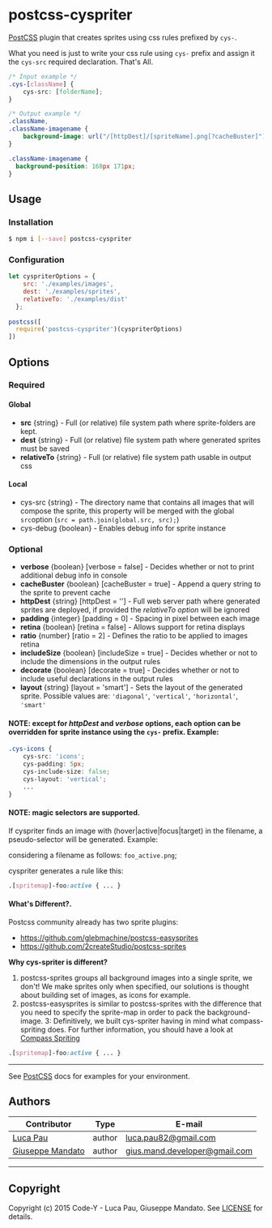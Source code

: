 # postcss-cyspriter 

[PostCSS] plugin that creates sprites using css rules prefixed by `cys-`.

[PostCSS]: https://github.com/postcss/postcss

What you need is just to write your css rule using `cys-` prefix and assign it the `cys-src` required declaration. That's All.

```css
/* Input example */
.cys-[className] {
    cys-src: [folderName];
}
```

```css
/* Output example */
.className,
.className-imagename {
    background-image: url("/[httpDest]/[spriteName].png[?cacheBuster]");
}

.className-imagename {
  background-position: 168px 171px;
}
```

## Usage

### Installation

```bash
$ npm i [--save] postcss-cyspriter
```

### Configuration
```js
let cyspriterOptions = {
    src: './examples/images',
    dest: './examples/sprites',
    relativeTo: './examples/dist'
  };
  
postcss([ 
  require('postcss-cyspriter')(cyspriterOptions) 
])
```

## Options

### Required
#### Global
 - **src** {string} - Full (or relative) file system path where sprite-folders are kept. 
 - **dest** {string} - Full (or relative) file system path where generated sprites must be saved
 - **relativeTo** {string} - Full (or relative) file system path usable in output css

#### Local
 - cys-src {string} - The directory name that contains all images that will compose the sprite, this property will be merged with the global `src`option (` src = path.join(global.src, src); `)
 - cys-debug {boolean} - Enables debug info for sprite instance
 
### Optional
 
 - **verbose** {boolean} [verbose = false] - Decides whether or not to print additional debug info in console
 - **cacheBuster** {boolean} [cacheBuster = true] - Append a query string to the sprite to prevent cache
 - **httpDest** {string} [httpDest = ''] - Full web server path where generated sprites are deployed, if provided the *relativeTo option* will be ignored
 - **padding** {integer} [padding = 0] - Spacing in pixel between each image
 - **retina** {boolean} [retina = false] - Allows support for retina displays
 - **ratio** {number} [ratio = 2] - Defines the ratio to be applied to images retina
 - **includeSize** {boolean} [includeSize = true] - Decides whether or not to include the dimensions in the output rules
 - **decorate** {boolean} [decorate = true] - Decides whether or not to include useful declarations in the output rules
 - **layout** {string} [layout = 'smart'] - Sets the layout of the generated sprite. Possible values are: `'diagonal'`,  `'vertical'`, `'horizontal'`, `'smart'`

#### NOTE: except for *httpDest* and *verbose* options, each option can be overridden for sprite instance using the `cys-` prefix. Example:
```css
.cys-icons {
	cys-src: 'icons';
	cys-padding: 5px;
	cys-include-size: false;
	cys-layout: 'vertical';
	...
}
```

#### NOTE: magic selectors are supported.
If cyspriter finds an image with (hover|active|focus|target) in the filename, a pseudo-selector will be generated. Example:

considering a filename as follows: `foo_active.png`;

cyspriter generates a rule like this:

```css
.[spritemap]-foo:active { ... }
```


#### What's Different?.

Postcss community already has two sprite plugins:

 - https://github.com/glebmachine/postcss-easysprites
 - https://github.com/2createStudio/postcss-sprites

**Why cys-spriter is different?**

1. postcss-sprites groups all background images into a single sprite, we don't! We make sprites only when specified, our solutions is thought about building set of images, as icons for example.
2. postcss-easysprites is similar to postcss-sprites with the difference that you need to specify the sprite-map in order to pack the background-image.
3: Definitively, we built cys-spriter having in mind what compass-spriting does. For further information, you should have a look at [Compass Spriting](http://compass-style.org/help/tutorials/spriting/)

```css
.[spritemap]-foo:active { ... }
```

---------
See [PostCSS] docs for examples for your environment.


## Authors

| Contributor | Type | E-mail |
|-------------|------|--------|
| [Luca Pau](https://github.com/Lughino) | author  | <luca.pau82@gmail.com> |
| [Giuseppe Mandato](https://github.com/hitmands) | author  | <gius.mand.developer@gmail.com> |

---------
## Copyright

Copyright (c) 2015 Code-Y - Luca Pau, Giuseppe Mandato. See [LICENSE](LICENSE) for details.
